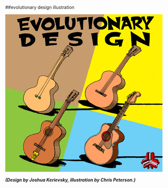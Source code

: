 <!-- .slide: data-background="resources/footer.svg" data-background-size="contain" data-background-position="bottom"  -->

##evolutionary design illustration


<img class="plain" src="resources/evolutionaryDesign_poster_None.jpg" />

_**(Design by Joshua Kerievsky, illustration by Chris Peterson.)**_  <!-- .element: style="color:maroon; font-size: .5em" -->

<aside class="notes">
  <p>
  </p>
  <p>
  </p>
</aside>
